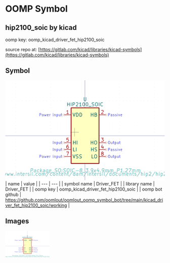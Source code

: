 # OOMP Symbol  
## hip2100_soic  by kicad  
  
oomp key: oomp_kicad_driver_fet_hip2100_soic  
  
source repo at: [https://gitlab.com/kicad/libraries/kicad-symbols](https://gitlab.com/kicad/libraries/kicad-symbols)  
## Symbol  
  
[![working.png](working_600.png)](working.png)  
| name | value | 
| --- | --- | 
| symbol name | Driver_FET | 
| library name | Driver_FET | 
| oomp key | oomp_kicad_driver_fet_hip2100_soic | 
| oomp bot github | https://github.com/oomlout/oomlout_oomp_symbol_bot/tree/main/kicad_driver_fet_hip2100_soic/working | 
## Images  
  
[![working.png](working_140.png)](working.png)  
